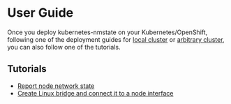 # User Guide

Once you deploy kubernetes-nmstate on your Kubernetes/OpenShift, following one
of the deployment guides for [local cluster](deployment-local-cluster.md) or
[arbitrary cluster](deployment-arbitrary-cluster.md), you can also follow one of
the tutorials.

## Tutorials

- [Report node network state](user-guide-state-reporting.md)
- [Create Linux bridge and connect it to a node interface](user-guide-state-configure-linux-bridge.md)

